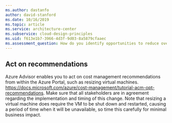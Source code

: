```yaml
---
ms.author: dastanfo
author: david-stanford
ms.date: 10/16/2019
ms.topic: article
ms.service: architecture-center
ms.subservice: cloud-design-principles
ms.uid: f613e1b7-3966-4d3f-9d03-8a5879cfaaec
ms.assessment_question: How do you identify opportunities to reduce overall cost?
---
```

## Act on recommendations

Azure Advisor enables you to act on cost management recommendations from within the Azure Portal, such as resizing virtual machines. https://docs.microsoft.com/azure/cost-management/tutorial-acm-opt-recommendations. Make sure that all stakeholders are in agreement regarding the implementation and timing of this change. Note that resizing a virtual machine does require the VM to be shut down and restarted, causing a period of time when it will be unavailable, so time this carefully for minimal business impact.
